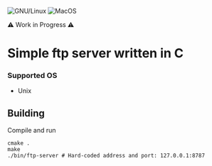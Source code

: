 ![GNU/Linux](https://github.com/michaelskyf/ftp/actions/workflows/linux.yml/badge.svg)
![MacOS](https://github.com/michaelskyf/ftp/actions/workflows/macos.yml/badge.svg)
<!-- ![Windows](https://github.com/michaelskyf/ftp/actions/workflows/windows.yml/badge.svg) -->

⚠️ Work in Progress ⚠️<br>

# Simple ftp server written in C

### Supported OS
- Unix

## Building
Compile and run
```
cmake .
make
./bin/ftp-server # Hard-coded address and port: 127.0.0.1:8787
```
